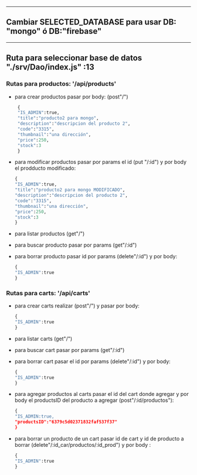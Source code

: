 

***

## Cambiar SELECTED_DATABASE para usar DB: "mongo" ó DB:"firebase"

***

## Ruta para seleccionar base de datos "./srv/Dao/index.js" :13

### Rutas para productos: '/api/products'

* para crear productos pasar por body: (post"/")
   ```python
    {
    "IS_ADMIN":true, 
    "title":"producto2 para mongo",
    "description":"descripcion del producto 2",
    "code":"3315",
    "thumbnail":"una dirección",
    "price":250,
    "stock":3
    }
    ```
* para modificar productos pasar por params el id (put "/:id") y por body el prodducto modificado:
    ```python
    {
    "IS_ADMIN":true,
    "title":"producto2 para mongo MODIFICADO",
    "description":"descripcion del producto 2",
    "code":"3315",
    "thumbnail":"una dirección",
    "price":250,
    "stock":3
    }
    ```
* para listar productos (get"/")

* para buscar producto pasar por params (get"/:id")

* para borrar producto pasar id por params (delete"/:id") y por body:
    ```python
    {
    "IS_ADMIN":true
    }
    ```


### Rutas para carts: '/api/carts'

* para crear carts realizar (post"/") y pasar por body:
    ```python
    {
    "IS_ADMIN":true
    }
    ```
* para listar carts (get"/")

* para buscar cart pasar por params (get"/:id")

* para borrar cart pasar el id por params (delete"/:id") y por body:
    ```python
    {
    "IS_ADMIN":true
    }
    ```

* para agregar productos al carts pasar el id del cart donde agregar y por body el productsID del producto a agregar (post"/:id/productos"): 
    ```python
    {
    "IS_ADMIN:true,
    "productsID":"6379c5d02371832faf537f37"
    }
    ```

* para borrar un producto de un cart pasar id de cart y id de producto a borrar (delete"/:id_car/productos/:id_prod") y por body :
    ```python
    {
    "IS_ADMIN":true
    }
    ```